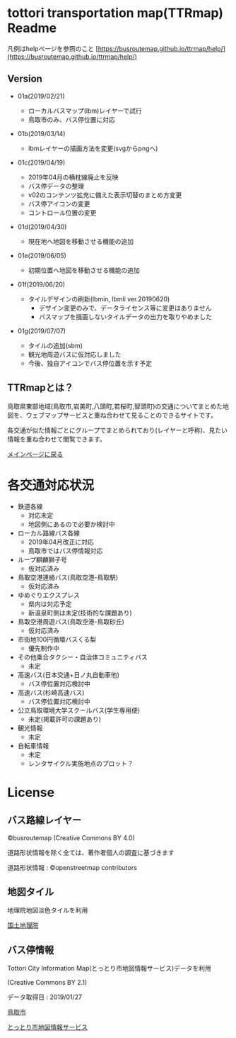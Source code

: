 
# tottori transportation map(TTRmap) Readme
凡例はhelpページを参照のこと
[https://busroutemap.github.io/ttrmap/help/](https://busroutemap.github.io/ttrmap/help/)

## Version
- 01a(2019/02/21)
    - ローカルバスマップ(lbm)レイヤーで試行
    - 鳥取市のみ、バス停位置に対応

- 01b(2019/03/14)
    - lbmレイヤーの描画方法を変更(svgからpngへ)

- 01c(2019/04/19)
    - 2019年04月の横枕線廃止を反映
    - バス停データの整理
    - v02のコンテンツ拡充に備えた表示切替のまとめ方変更
    - バス停アイコンの変更
    - コントロール位置の変更

- 01d(2019/04/30)
    - 現在地へ地図を移動させる機能の追加

- 01e(2019/06/05)
    - 初期位置へ地図を移動させる機能の追加

- 01f(2019/06/20)
    - タイルデザインの刷新(lbmin, lbmli ver.20190620)
        - デザイン変更のみで、データライセンス等に変更はありません
        - バスマップを描画しないタイルデータの出力を取りやめました

- 01g(2019/07/07)
    - タイルの追加(sbm)
    - 観光地周遊バスに仮対応しました
    - 今後、独自アイコンでバス停位置を示す予定

## TTRmapとは？
鳥取県東部地域(鳥取市,岩美町,八頭町,若桜町,智頭町)の交通についてまとめた地図を、ウェブマップサービスと重ね合わせて見ることのできるサイトです。

各交通が似た情報ごとにグループでまとめられており(レイヤーと呼称)、見たい情報を重ね合わせて閲覧できます。

[メインページに戻る](https://busroutemap.github.io/ttrmap)

# 各交通対応状況
- 鉄道各線
    - 対応未定
    - 地図側にあるので必要か検討中
- ローカル路線バス各線
    - 2019年04月改正に対応
    - 鳥取市ではバス停情報対応
- ループ麒麟獅子号
    - 仮対応済み
- 鳥取空港連絡バス(鳥取空港-鳥取駅)
    - 仮対応済み
- ゆめぐりエクスプレス
    - 県内は対応予定
    - 新温泉町側は未定(技術的な課題あり)
- 鳥取空港周遊バス(鳥取空港-鳥取砂丘)
    - 仮対応済み
- 市街地100円循環バスくる梨
    - 優先制作中
- その他乗合タクシー・自治体コミュニティバス
    - 未定
- 高速バス(日本交通+日ノ丸自動車他)
    - バス停位置対応検討中
- 高速バス(杉崎高速バス)
    - バス停位置対応検討中
- 公立鳥取環境大学スクールバス(学生専用便)
    - 未定(掲載許可の課題あり)
- 観光情報
    - 未定
- 自転車情報
    - 未定
    - レンタサイクル実施地点のプロット？

# License

## バス路線レイヤー
©busroutemap (Creative Commons BY 4.0)

道路形状情報を除く全ては、著作者個人の調査に基づきます

道路形状情報 : ©openstreetmap contributors

## 地図タイル
地理院地図淡色タイルを利用

[国土地理院](https://maps.gsi.go.jp/development/ichiran.html)

## バス停情報
Tottori City Information Map(とっとり市地図情報サービス)データを利用

(Creative Commons BY 2.1)

データ取得日 : 2019/01/27

[鳥取市](https://www.city.tottori.lg.jp)

[とっとり市地図情報サービス](https://gis.city.tottori.lg.jp/webgis/?p=1)
